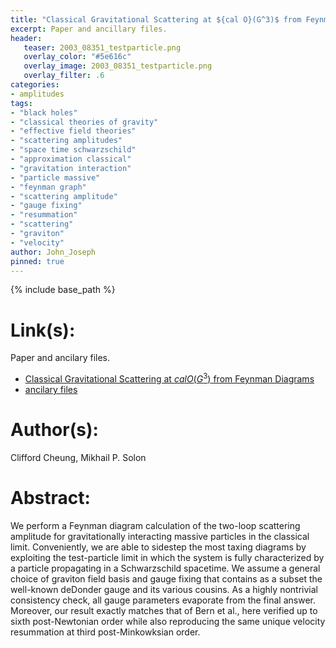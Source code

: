 ```yaml
---
title: "Classical Gravitational Scattering at ${cal O}(G^3)$ from Feynman Diagrams"
excerpt: Paper and ancillary files.
header:
   teaser: 2003_08351_testparticle.png
   overlay_color: "#5e616c"
   overlay_image: 2003_08351_testparticle.png
   overlay_filter: .6
categories:
- amplitudes
tags:
- "black holes"
- "classical theories of gravity"
- "effective field theories"
- "scattering amplitudes"
- "space time schwarzschild"
- "approximation classical"
- "gravitation interaction"
- "particle massive"
- "feynman graph"
- "scattering amplitude"
- "gauge fixing"
- "resummation"
- "scattering"
- "graviton"
- "velocity"
author: John_Joseph
pinned: true
---
```

{% include base_path %}

# Link(s):
Paper and ancilary files.
  * [Classical Gravitational Scattering at ${cal O}(G^3)$ from Feynman Diagrams](https://arxiv.org/abs/2003.08351)
  * [ancilary files](https://arxiv.org/src/2003.08351/anc)

# Author(s):
Clifford Cheung, Mikhail P. Solon

# Abstract:
We perform a Feynman diagram calculation of the two-loop scattering amplitude for gravitationally interacting massive particles in the classical limit. Conveniently, we are able to sidestep the most taxing diagrams by exploiting the test-particle limit in which the system is fully characterized by a particle propagating in a Schwarzschild spacetime. We assume a general choice of graviton field basis and gauge fixing that contains as a subset the well-known deDonder gauge and its various cousins. As a highly nontrivial consistency check, all gauge parameters evaporate from the final answer. Moreover, our result exactly matches that of Bern et al., here verified up to sixth post-Newtonian order while also reproducing the same unique velocity resummation at third post-Minkowksian order.